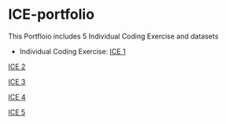 # ICE-portfolio
This Portfloio includes 5 Individual Coding Exercise and datasets
- Individual Coding Exercise: 
[ICE 1](https://github.com/KWangMark/ICE-portfolio/blob/main/ICE1.ipynb)

[ICE 2](https://github.com/KWangMark/ICE-portfolio/blob/main/ICE2%20v2.ipynb) 

[ICE 3](https://github.com/KWangMark/ICE-portfolio/blob/main/ICE%203%20.ipynb)

[ICE 4](https://github.com/KWangMark/ICE-portfolio/blob/main/ICE%204.ipynb) 

[ICE 5](https://github.com/KWangMark/ICE-portfolio/blob/main/ICE5.ipynb) 

